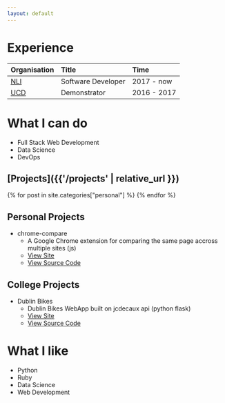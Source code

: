 ```yaml
---
layout: default
---
```



# Experience

| Organisation                  | Title              | Time        |
|:------------------------------|:-------------------|:------------|
| [NLI](https://www.nli.ie)     | Software Developer | 2017 - now  |
| [UCD](https://www.cs.ucd.ie/) | Demonstrator       | 2016 - 2017 |


# What I can do

* Full Stack Web Development
* Data Science
* DevOps


## [Projects]({{'/projects' | relative_url }})

{% for post in site.categories["personal"] %}
{% endfor %}

## Personal Projects
* chrome-compare  
  * A Google Chrome extension for comparing the same page accross multiple sites (js) 
  * [View Site](https://chrome.google.com/webstore/detail/chrome-compare/fbojbhlkngpihcjhjhadacdfikocgjfe) 
  * [View Source Code](https://github.com/ConorSheehan1/chrome-compare)

## College Projects
* Dublin Bikes
  * Dublin Bikes WebApp built on jcdecaux api (python flask)
  * [View Site](https://dubbikesmap-api-heroku.herokuapp.com/)
  * [View Source Code](https://github.com/ConorSheehan1/dublin_bikes)


# What I like

* Python
* Ruby
* Data Science
* Web Development
